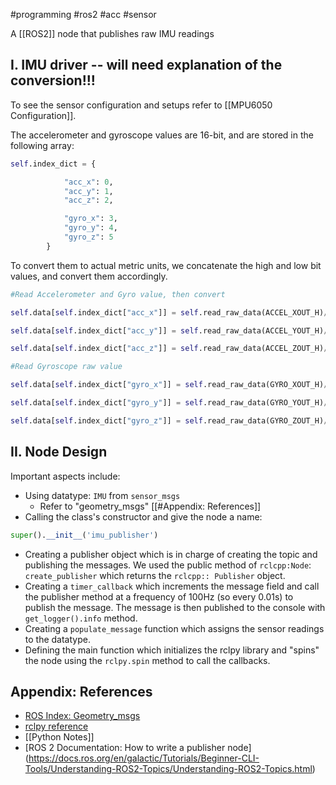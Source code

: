 #programming #ros2 #acc #sensor 

A [[ROS2]] node that publishes raw IMU readings

## I. IMU driver -- will need explanation of the conversion!!!

To see the sensor configuration and setups refer to [[MPU6050 Configuration]].

The accelerometer and gyroscope values are 16-bit, and are stored in the following array:
```python
self.index_dict = {

            "acc_x": 0,
            "acc_y": 1,
            "acc_z": 2,

            "gyro_x": 3,
            "gyro_y": 4,
            "gyro_z": 5
        }
```

To convert them to actual metric units, we concatenate the high and low bit values, and convert them accordingly.

```python
#Read Accelerometer and Gyro value, then convert

self.data[self.index_dict["acc_x"]] = self.read_raw_data(ACCEL_XOUT_H)/16384.0

self.data[self.index_dict["acc_y"]] = self.read_raw_data(ACCEL_YOUT_H)/16384.0

self.data[self.index_dict["acc_z"]] = self.read_raw_data(ACCEL_ZOUT_H)/16384.0  

#Read Gyroscope raw value

self.data[self.index_dict["gyro_x"]] = self.read_raw_data(GYRO_XOUT_H)/131.0

self.data[self.index_dict["gyro_y"]] = self.read_raw_data(GYRO_YOUT_H)/131.0

self.data[self.index_dict["gyro_z"]] = self.read_raw_data(GYRO_ZOUT_H)/131.0
```

## II. Node Design

Important aspects include:
- Using datatype: `IMU` from `sensor_msgs`
	- Refer to "geometry_msgs" [[#Appendix: References]] 
- Calling the class's constructor and give the node a name:
```python
super().__init__('imu_publisher')
```
- Creating a publisher object which is in charge of creating the topic and publishing the messages. We used the public method of `rclcpp:Node`: `create_publisher` which returns the `rclcpp:: Publisher` object. 
- Creating a `timer_callback` which increments the message field and call the publisher method at a frequency of 100Hz (so every 0.01s) to publish the message. The message is then published to the console with `get_logger().info` method.
- Creating a `populate_message` function which assigns the sensor readings to the datatype.
- Defining the main function which initializes the rclpy library and "spins" the node using the `rclpy.spin` method to call the callbacks.

## Appendix: References

- [ROS Index: Geometry_msgs](https://index.ros.org/p/geometry_msgs/github-ros2-common_interfaces/#humble)
- [rclpy reference](https://docs.ros2.org/foxy/api/rclpy/index.html)
- [[Python Notes]]
- [ROS 2 Documentation: How to write a publisher node] (https://docs.ros.org/en/galactic/Tutorials/Beginner-CLI-Tools/Understanding-ROS2-Topics/Understanding-ROS2-Topics.html)
